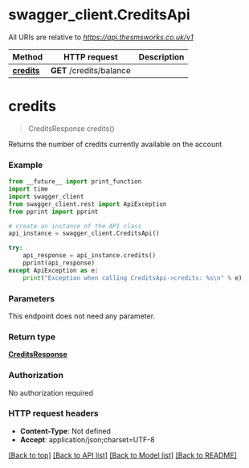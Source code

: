 # swagger_client.CreditsApi

All URIs are relative to *https://api.thesmsworks.co.uk/v1*

Method | HTTP request | Description
------------- | ------------- | -------------
[**credits**](CreditsApi.md#credits) | **GET** /credits/balance | 

# **credits**
> CreditsResponse credits()



Returns the number of credits currently available on the account

### Example
```python
from __future__ import print_function
import time
import swagger_client
from swagger_client.rest import ApiException
from pprint import pprint

# create an instance of the API class
api_instance = swagger_client.CreditsApi()

try:
    api_response = api_instance.credits()
    pprint(api_response)
except ApiException as e:
    print("Exception when calling CreditsApi->credits: %s\n" % e)
```

### Parameters
This endpoint does not need any parameter.

### Return type

[**CreditsResponse**](CreditsResponse.md)

### Authorization

No authorization required

### HTTP request headers

 - **Content-Type**: Not defined
 - **Accept**: application/json;charset=UTF-8

[[Back to top]](#) [[Back to API list]](../README.md#documentation-for-api-endpoints) [[Back to Model list]](../README.md#documentation-for-models) [[Back to README]](../README.md)

